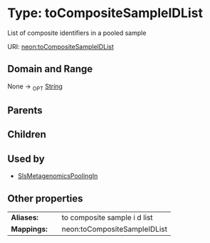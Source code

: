 
# Type: toCompositeSampleIDList


List of composite identifiers in a pooled sample

URI: [neon:toCompositeSampleIDList](https://data.neonscience.org/toCompositeSampleIDList)


## Domain and Range

None ->  <sub>OPT</sub> [String](types/String.md)

## Parents


## Children


## Used by

 * [SlsMetagenomicsPoolingIn](SlsMetagenomicsPoolingIn.md)

## Other properties

|  |  |  |
| --- | --- | --- |
| **Aliases:** | | to composite sample i d list |
| **Mappings:** | | neon:toCompositeSampleIDList |

